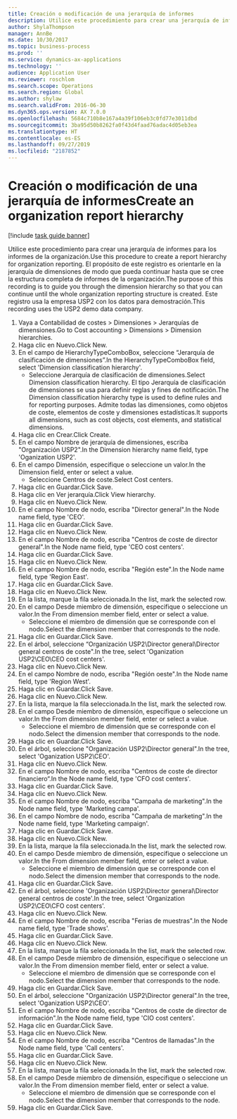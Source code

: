 ```yaml
---
title: Creación o modificación de una jerarquía de informes
description: Utilice este procedimiento para crear una jerarquía de informes para los informes de la organización.
author: ShylaThompson
manager: AnnBe
ms.date: 10/30/2017
ms.topic: business-process
ms.prod: ''
ms.service: dynamics-ax-applications
ms.technology: ''
audience: Application User
ms.reviewer: roschlom
ms.search.scope: Operations
ms.search.region: Global
ms.author: shylaw
ms.search.validFrom: 2016-06-30
ms.dyn365.ops.version: AX 7.0.0
ms.openlocfilehash: 5684c710b8e167a4a39f106eb3c0fd77e3011dbd
ms.sourcegitcommit: 3ba95d50b8262fa0f43d4faad76adac4d05eb3ea
ms.translationtype: HT
ms.contentlocale: es-ES
ms.lasthandoff: 09/27/2019
ms.locfileid: "2187852"
---
```

# <a name="create-an-organization-report-hierarchy"></a><span data-ttu-id="eb2ca-103">Creación o modificación de una jerarquía de informes</span><span class="sxs-lookup"><span data-stu-id="eb2ca-103">Create an organization report hierarchy</span></span>

[!include [task guide banner](../../includes/task-guide-banner.md)]

<span data-ttu-id="eb2ca-104">Utilice este procedimiento para crear una jerarquía de informes para los informes de la organización.</span><span class="sxs-lookup"><span data-stu-id="eb2ca-104">Use this procedure to create a report hierarchy for organization reporting.</span></span> <span data-ttu-id="eb2ca-105">El propósito de este registro es orientarle en la jerarquía de dimensiones de modo que pueda continuar hasta que se cree la estructura completa de informes de la organización.</span><span class="sxs-lookup"><span data-stu-id="eb2ca-105">The purpose of this recording is to guide you through the dimension hierarchy so that you can continue until the whole organization reporting structure is created.</span></span> <span data-ttu-id="eb2ca-106">Este registro usa la empresa USP2 con los datos para demostración.</span><span class="sxs-lookup"><span data-stu-id="eb2ca-106">This recording uses the USP2 demo data company.</span></span>

1. <span data-ttu-id="eb2ca-107">Vaya a Contabilidad de costes > Dimensiones > Jerarquías de dimensiones.</span><span class="sxs-lookup"><span data-stu-id="eb2ca-107">Go to Cost accounting > Dimensions > Dimension hierarchies.</span></span>
2. <span data-ttu-id="eb2ca-108">Haga clic en Nuevo.</span><span class="sxs-lookup"><span data-stu-id="eb2ca-108">Click New.</span></span>
3. <span data-ttu-id="eb2ca-109">En el campo de HierarchyTypeComboBox, seleccione “Jerarquía de clasificación de dimensiones”.</span><span class="sxs-lookup"><span data-stu-id="eb2ca-109">In the HierarchyTypeComboBox field, select 'Dimension classification hierarchy'.</span></span>
    * <span data-ttu-id="eb2ca-110">Seleccione Jerarquía de clasificación de dimensiones.</span><span class="sxs-lookup"><span data-stu-id="eb2ca-110">Select Dimension classification hierarchy.</span></span> <span data-ttu-id="eb2ca-111">El tipo Jerarquía de clasificación de dimensiones se usa para definir reglas y fines de notificación.</span><span class="sxs-lookup"><span data-stu-id="eb2ca-111">The Dimension classification hierarchy type is used to define rules and for reporting purposes.</span></span> <span data-ttu-id="eb2ca-112">Admite todas las dimensiones, como objetos de coste, elementos de coste y dimensiones estadísticas.</span><span class="sxs-lookup"><span data-stu-id="eb2ca-112">It supports all dimensions, such as cost objects, cost elements, and statistical dimensions.</span></span>  
4. <span data-ttu-id="eb2ca-113">Haga clic en Crear.</span><span class="sxs-lookup"><span data-stu-id="eb2ca-113">Click Create.</span></span>
5. <span data-ttu-id="eb2ca-114">En el campo Nombre de jerarquía de dimensiones, escriba "Organización USP2".</span><span class="sxs-lookup"><span data-stu-id="eb2ca-114">In the Dimension hierarchy name field, type 'Oganization USP2'.</span></span>
6. <span data-ttu-id="eb2ca-115">En el campo Dimensión, especifique o seleccione un valor.</span><span class="sxs-lookup"><span data-stu-id="eb2ca-115">In the Dimension field, enter or select a value.</span></span>
    * <span data-ttu-id="eb2ca-116">Seleccione Centros de coste.</span><span class="sxs-lookup"><span data-stu-id="eb2ca-116">Select Cost centers.</span></span>  
7. <span data-ttu-id="eb2ca-117">Haga clic en Guardar.</span><span class="sxs-lookup"><span data-stu-id="eb2ca-117">Click Save.</span></span>
8. <span data-ttu-id="eb2ca-118">Haga clic en Ver jerarquía.</span><span class="sxs-lookup"><span data-stu-id="eb2ca-118">Click View hierarchy.</span></span>
9. <span data-ttu-id="eb2ca-119">Haga clic en Nuevo.</span><span class="sxs-lookup"><span data-stu-id="eb2ca-119">Click New.</span></span>
10. <span data-ttu-id="eb2ca-120">En el campo Nombre de nodo, escriba "Director general".</span><span class="sxs-lookup"><span data-stu-id="eb2ca-120">In the Node name field, type 'CEO'.</span></span>
11. <span data-ttu-id="eb2ca-121">Haga clic en Guardar.</span><span class="sxs-lookup"><span data-stu-id="eb2ca-121">Click Save.</span></span>
12. <span data-ttu-id="eb2ca-122">Haga clic en Nuevo.</span><span class="sxs-lookup"><span data-stu-id="eb2ca-122">Click New.</span></span>
13. <span data-ttu-id="eb2ca-123">En el campo Nombre de nodo, escriba "Centros de coste de director general".</span><span class="sxs-lookup"><span data-stu-id="eb2ca-123">In the Node name field, type 'CEO cost centers'.</span></span>
14. <span data-ttu-id="eb2ca-124">Haga clic en Guardar.</span><span class="sxs-lookup"><span data-stu-id="eb2ca-124">Click Save.</span></span>
15. <span data-ttu-id="eb2ca-125">Haga clic en Nuevo.</span><span class="sxs-lookup"><span data-stu-id="eb2ca-125">Click New.</span></span>
16. <span data-ttu-id="eb2ca-126">En el campo Nombre de nodo, escriba "Región este".</span><span class="sxs-lookup"><span data-stu-id="eb2ca-126">In the Node name field, type 'Region East'.</span></span>
17. <span data-ttu-id="eb2ca-127">Haga clic en Guardar.</span><span class="sxs-lookup"><span data-stu-id="eb2ca-127">Click Save.</span></span>
18. <span data-ttu-id="eb2ca-128">Haga clic en Nuevo.</span><span class="sxs-lookup"><span data-stu-id="eb2ca-128">Click New.</span></span>
19. <span data-ttu-id="eb2ca-129">En la lista, marque la fila seleccionada.</span><span class="sxs-lookup"><span data-stu-id="eb2ca-129">In the list, mark the selected row.</span></span>
20. <span data-ttu-id="eb2ca-130">En el campo Desde miembro de dimensión, especifique o seleccione un valor.</span><span class="sxs-lookup"><span data-stu-id="eb2ca-130">In the From dimension member field, enter or select a value.</span></span>
    * <span data-ttu-id="eb2ca-131">Seleccione el miembro de dimensión que se corresponde con el nodo.</span><span class="sxs-lookup"><span data-stu-id="eb2ca-131">Select the dimension member that corresponds to the node.</span></span>  
21. <span data-ttu-id="eb2ca-132">Haga clic en Guardar.</span><span class="sxs-lookup"><span data-stu-id="eb2ca-132">Click Save.</span></span>
22. <span data-ttu-id="eb2ca-133">En el árbol, seleccione “Organización USP2\Director general\Director general centros de coste".</span><span class="sxs-lookup"><span data-stu-id="eb2ca-133">In the tree, select 'Oganization USP2\CEO\CEO cost centers'.</span></span>
23. <span data-ttu-id="eb2ca-134">Haga clic en Nuevo.</span><span class="sxs-lookup"><span data-stu-id="eb2ca-134">Click New.</span></span>
24. <span data-ttu-id="eb2ca-135">En el campo Nombre de nodo, escriba "Región oeste".</span><span class="sxs-lookup"><span data-stu-id="eb2ca-135">In the Node name field, type 'Region West'.</span></span>
25. <span data-ttu-id="eb2ca-136">Haga clic en Guardar.</span><span class="sxs-lookup"><span data-stu-id="eb2ca-136">Click Save.</span></span>
26. <span data-ttu-id="eb2ca-137">Haga clic en Nuevo.</span><span class="sxs-lookup"><span data-stu-id="eb2ca-137">Click New.</span></span>
27. <span data-ttu-id="eb2ca-138">En la lista, marque la fila seleccionada.</span><span class="sxs-lookup"><span data-stu-id="eb2ca-138">In the list, mark the selected row.</span></span>
28. <span data-ttu-id="eb2ca-139">En el campo Desde miembro de dimensión, especifique o seleccione un valor.</span><span class="sxs-lookup"><span data-stu-id="eb2ca-139">In the From dimension member field, enter or select a value.</span></span>
    * <span data-ttu-id="eb2ca-140">Seleccione el miembro de dimensión que se corresponde con el nodo.</span><span class="sxs-lookup"><span data-stu-id="eb2ca-140">Select the dimension member that corresponds to the node.</span></span>  
29. <span data-ttu-id="eb2ca-141">Haga clic en Guardar.</span><span class="sxs-lookup"><span data-stu-id="eb2ca-141">Click Save.</span></span>
30. <span data-ttu-id="eb2ca-142">En el árbol, seleccione "Organización USP2\Director general".</span><span class="sxs-lookup"><span data-stu-id="eb2ca-142">In the tree, select 'Oganization USP2\CEO'.</span></span>
31. <span data-ttu-id="eb2ca-143">Haga clic en Nuevo.</span><span class="sxs-lookup"><span data-stu-id="eb2ca-143">Click New.</span></span>
32. <span data-ttu-id="eb2ca-144">En el campo Nombre de nodo, escriba "Centros de coste de director financiero“.</span><span class="sxs-lookup"><span data-stu-id="eb2ca-144">In the Node name field, type 'CFO cost centers'.</span></span>
33. <span data-ttu-id="eb2ca-145">Haga clic en Guardar.</span><span class="sxs-lookup"><span data-stu-id="eb2ca-145">Click Save.</span></span>
34. <span data-ttu-id="eb2ca-146">Haga clic en Nuevo.</span><span class="sxs-lookup"><span data-stu-id="eb2ca-146">Click New.</span></span>
35. <span data-ttu-id="eb2ca-147">En el campo Nombre de nodo, escriba "Campaña de marketing".</span><span class="sxs-lookup"><span data-stu-id="eb2ca-147">In the Node name field, type 'Marketing campa'.</span></span>
36. <span data-ttu-id="eb2ca-148">En el campo Nombre de nodo, escriba "Campaña de marketing".</span><span class="sxs-lookup"><span data-stu-id="eb2ca-148">In the Node name field, type 'Marketing campaign'.</span></span>
37. <span data-ttu-id="eb2ca-149">Haga clic en Guardar.</span><span class="sxs-lookup"><span data-stu-id="eb2ca-149">Click Save.</span></span>
38. <span data-ttu-id="eb2ca-150">Haga clic en Nuevo.</span><span class="sxs-lookup"><span data-stu-id="eb2ca-150">Click New.</span></span>
39. <span data-ttu-id="eb2ca-151">En la lista, marque la fila seleccionada.</span><span class="sxs-lookup"><span data-stu-id="eb2ca-151">In the list, mark the selected row.</span></span>
40. <span data-ttu-id="eb2ca-152">En el campo Desde miembro de dimensión, especifique o seleccione un valor.</span><span class="sxs-lookup"><span data-stu-id="eb2ca-152">In the From dimension member field, enter or select a value.</span></span>
    * <span data-ttu-id="eb2ca-153">Seleccione el miembro de dimensión que se corresponde con el nodo.</span><span class="sxs-lookup"><span data-stu-id="eb2ca-153">Select the dimension member that corresponds to the node.</span></span>  
41. <span data-ttu-id="eb2ca-154">Haga clic en Guardar.</span><span class="sxs-lookup"><span data-stu-id="eb2ca-154">Click Save.</span></span>
42. <span data-ttu-id="eb2ca-155">En el árbol, seleccione 'Organización USP2\Director general\Director general centros de coste'.</span><span class="sxs-lookup"><span data-stu-id="eb2ca-155">In the tree, select 'Organization USP2\CEO\CFO cost centers'.</span></span>
43. <span data-ttu-id="eb2ca-156">Haga clic en Nuevo.</span><span class="sxs-lookup"><span data-stu-id="eb2ca-156">Click New.</span></span>
44. <span data-ttu-id="eb2ca-157">En el campo Nombre de nodo, escriba "Ferias de muestras".</span><span class="sxs-lookup"><span data-stu-id="eb2ca-157">In the Node name field, type 'Trade shows'.</span></span>
45. <span data-ttu-id="eb2ca-158">Haga clic en Guardar.</span><span class="sxs-lookup"><span data-stu-id="eb2ca-158">Click Save.</span></span>
46. <span data-ttu-id="eb2ca-159">Haga clic en Nuevo.</span><span class="sxs-lookup"><span data-stu-id="eb2ca-159">Click New.</span></span>
47. <span data-ttu-id="eb2ca-160">En la lista, marque la fila seleccionada.</span><span class="sxs-lookup"><span data-stu-id="eb2ca-160">In the list, mark the selected row.</span></span>
48. <span data-ttu-id="eb2ca-161">En el campo Desde miembro de dimensión, especifique o seleccione un valor.</span><span class="sxs-lookup"><span data-stu-id="eb2ca-161">In the From dimension member field, enter or select a value.</span></span>
    * <span data-ttu-id="eb2ca-162">Seleccione el miembro de dimensión que se corresponde con el nodo.</span><span class="sxs-lookup"><span data-stu-id="eb2ca-162">Select the dimension member that corresponds to the node.</span></span>  
49. <span data-ttu-id="eb2ca-163">Haga clic en Guardar.</span><span class="sxs-lookup"><span data-stu-id="eb2ca-163">Click Save.</span></span>
50. <span data-ttu-id="eb2ca-164">En el árbol, seleccione "Organización USP2\Director general".</span><span class="sxs-lookup"><span data-stu-id="eb2ca-164">In the tree, select 'Oganization USP2\CEO'.</span></span>
51. <span data-ttu-id="eb2ca-165">En el campo Nombre de nodo, escriba "Centros de coste de director de información".</span><span class="sxs-lookup"><span data-stu-id="eb2ca-165">In the Node name field, type 'CIO cost centers'.</span></span>
52. <span data-ttu-id="eb2ca-166">Haga clic en Guardar.</span><span class="sxs-lookup"><span data-stu-id="eb2ca-166">Click Save.</span></span>
53. <span data-ttu-id="eb2ca-167">Haga clic en Nuevo.</span><span class="sxs-lookup"><span data-stu-id="eb2ca-167">Click New.</span></span>
54. <span data-ttu-id="eb2ca-168">En el campo Nombre de nodo, escriba "Centros de llamadas".</span><span class="sxs-lookup"><span data-stu-id="eb2ca-168">In the Node name field, type 'Call centers'.</span></span>
55. <span data-ttu-id="eb2ca-169">Haga clic en Guardar.</span><span class="sxs-lookup"><span data-stu-id="eb2ca-169">Click Save.</span></span>
56. <span data-ttu-id="eb2ca-170">Haga clic en Nuevo.</span><span class="sxs-lookup"><span data-stu-id="eb2ca-170">Click New.</span></span>
57. <span data-ttu-id="eb2ca-171">En la lista, marque la fila seleccionada.</span><span class="sxs-lookup"><span data-stu-id="eb2ca-171">In the list, mark the selected row.</span></span>
58. <span data-ttu-id="eb2ca-172">En el campo Desde miembro de dimensión, especifique o seleccione un valor.</span><span class="sxs-lookup"><span data-stu-id="eb2ca-172">In the From dimension member field, enter or select a value.</span></span>
    * <span data-ttu-id="eb2ca-173">Seleccione el miembro de dimensión que se corresponde con el nodo.</span><span class="sxs-lookup"><span data-stu-id="eb2ca-173">Select the dimension member that corresponds to the node.</span></span>  
59. <span data-ttu-id="eb2ca-174">Haga clic en Guardar.</span><span class="sxs-lookup"><span data-stu-id="eb2ca-174">Click Save.</span></span>

